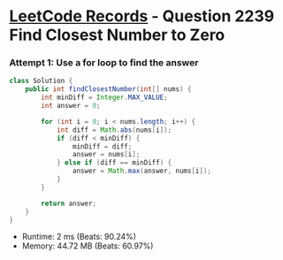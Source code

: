 # [LeetCode Records](../../README.md) - Question 2239 Find Closest Number to Zero

### Attempt 1: Use a for loop to find the answer
```java
class Solution {
    public int findClosestNumber(int[] nums) {
        int minDiff = Integer.MAX_VALUE;
        int answer = 0;

        for (int i = 0; i < nums.length; i++) {
            int diff = Math.abs(nums[i]);
            if (diff < minDiff) {
                minDiff = diff;
                answer = nums[i];
            } else if (diff == minDiff) {
                answer = Math.max(answer, nums[i]);
            }
        }

        return answer;
    }
}
```
- Runtime: 2 ms (Beats: 90.24%)
- Memory: 44.72 MB (Beats: 60.97%)

<br>
